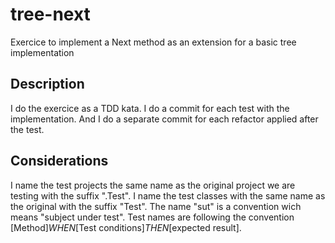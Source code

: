 # tree-next
Exercice to implement a Next method as an extension for a basic tree implementation

## Description 
I do the exercice as a TDD kata. 
I do a commit for each test with the implementation. 
And I do a separate commit for each refactor applied after the test. 

## Considerations 
I name the test projects the same name as the original project we are testing with the suffix ".Test". 
I name the test classes with the same name as the original with the suffix "Test". 
The name "sut" is a convention wich means "subject under test". 
Test names are following the convention [Method]_WHEN_[Test conditions]_THEN_[expected result]. 
